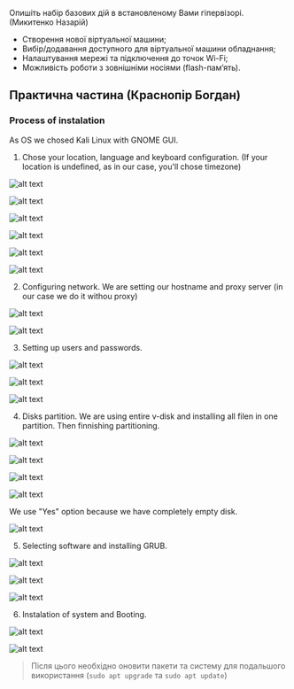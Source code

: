 Опишіть набір базових дій в встановленому Вами гіпервізорі. (Микитенко Назарій)
- Створення нової віртуальної машини;
- Вибір/додавання доступного для віртуальної машини обладнання;
- Налаштування мережі та підключення до точок Wi-Fi;
- Можливість роботи з зовнішніми носіями (flash-пам’ять).


## Практична частина (Краснопір Богдан)

### Process of instalation

  As OS we chosed Kali Linux with GNOME GUI.

  1. Chose your location, language and keyboard configuration. (If your location is undefined, as in our case, you'll chose timezone)

![alt text](https://cdn.discordapp.com/attachments/853338697985687574/1342890111842517002/2025-02-22_153849.png?ex=67bb4760&is=67b9f5e0&hm=4d40b77455b84e7e4d62dd583c360bcd286e4cfdf58719cb5988c8c9ff644310&)

![alt text](https://cdn.discordapp.com/attachments/853338697985687574/1342890111200792626/2025-02-22_153937.png?ex=67bb4760&is=67b9f5e0&hm=0c86f7d6489d9f080b0baaef04f4a7309f2c26f73dd601d4f61e5d5d2534aa24&)

![alt text](https://cdn.discordapp.com/attachments/853338697985687574/1342890110865244310/2025-02-22_153948.png?ex=67bb4760&is=67b9f5e0&hm=802627686a18a676d01357e58f30b8cef50ff6f26dc6c051c114411c64e79f2f&)

![alt text](https://cdn.discordapp.com/attachments/853338697985687574/1342890110596943952/2025-02-22_154023.png?ex=67bb4760&is=67b9f5e0&hm=d2581e89c880c7405be1ceb09df8faff1ef6e2872a6133ba95319d9415b4fd07&)

![alt text](https://cdn.discordapp.com/attachments/853338697985687574/1342890110261137500/2025-02-22_154050.png?ex=67bb475f&is=67b9f5df&hm=92fe344a76c6280c24a6b0eb6c8821717234415ab162f1e3ab84dc5ca35624dd&)

![alt text](https://cdn.discordapp.com/attachments/853338697985687574/1342890109930049641/2025-02-22_154110.png?ex=67bb475f&is=67b9f5df&hm=7989ce81397edd8a4b7a61033f1e0450358243eeaef6443a7c4e9f4cf5abaa25&)

  2. Configuring network. We are setting our hostname and proxy server (in our case we do it withou proxy)

![alt text](https://cdn.discordapp.com/attachments/853338697985687574/1342890109514678426/2025-02-22_154156.png?ex=67bb475f&is=67b9f5df&hm=de843b01103e8ee3da402dab60eee5804369c4e17d5dfbfdce27374f25cf9214&)

![alt text](https://cdn.discordapp.com/attachments/853338697985687574/1342890109099577344/2025-02-22_154210.png?ex=67bb475f&is=67b9f5df&hm=480635879cae82176cf21425bc9a44f41540ebf256a4b98483dcd2b97f74ca7c&)

  3. Setting up users and passwords.

![alt text](https://cdn.discordapp.com/attachments/853338697985687574/1342890146223099924/2025-02-22_154320.png?ex=67bb4768&is=67b9f5e8&hm=24ef7b1d7384aa946c580e7117f4b1918140d9d72c84b8287fe0b9c9a082ee57&)

![alt text](https://cdn.discordapp.com/attachments/853338697985687574/1342890145984286751/2025-02-22_154359.png?ex=67bb4768&is=67b9f5e8&hm=6f3349d5d241ba5b89fba47c2f0acc0adf1368b7086b2bd88ed68fcdf760a8a4&)

![alt text](https://cdn.discordapp.com/attachments/853338697985687574/1342890145636155392/2025-02-22_154415.png?ex=67bb4768&is=67b9f5e8&hm=b683553bad90f503bff143dfeed43e6de2a09750776af07d8e8a430de9dbb95e&)

 4. Disks partition. We are using entire v-disk and installing all filen in one partition. Then finnishing partitioning. 

![alt text](https://cdn.discordapp.com/attachments/853338697985687574/1342890145275314176/2025-02-22_154515.png?ex=67bb4768&is=67b9f5e8&hm=c1af72d054e81c2f68e2f9d744c15b695e26ca2dcabdf397702b6963e7ebb379&)

![alt text](https://cdn.discordapp.com/attachments/853338697985687574/1342890144952483940/2025-02-22_154523.png?ex=67bb4768&is=67b9f5e8&hm=53e26e752fc9f451216ee25a477971a1c1c9596da8b1b0e1c1ea72358c354038&)

![alt text](https://cdn.discordapp.com/attachments/853338697985687574/1342890144663081001/2025-02-22_154540.png?ex=67bb4768&is=67b9f5e8&hm=2e4241cc9fca22500cc34d25529be827d5b9c3d9e765cebd13d6ea02beae4bf2&)

![alt text](https://cdn.discordapp.com/attachments/853338697985687574/1342890144277073991/2025-02-22_154612.png?ex=67bb4768&is=67b9f5e8&hm=46b435f12ec488341e13f0c5239a6e6167953971b302d3483b8df799b26ed993&)

  We use "Yes" option because we have completely empty disk. 

![alt text](https://cdn.discordapp.com/attachments/853338697985687574/1342890168901832856/2025-02-22_154630.png?ex=67bb476d&is=67b9f5ed&hm=ee8f5642049fd2eb0ad85984429635ad7c0147e18a29375cca090476f665818b&)

  5. Selecting software and installing GRUB.

![alt text](https://cdn.discordapp.com/attachments/853338697985687574/1342890168117493820/2025-02-22_154819.png?ex=67bb476d&is=67b9f5ed&hm=c69e2bf2f2eb2626e7a1685fbec6b6e4cd680a3acc4f7a1967330e776c86a19b&)

![alt text](https://cdn.discordapp.com/attachments/853338697985687574/1342890167832150118/2025-02-22_155723.png?ex=67bb476d&is=67b9f5ed&hm=7425f34e91636e622ea84d770ef6859abee80453a0ec46126df3666e89f77568&)

![alt text](https://cdn.discordapp.com/attachments/853338697985687574/1342890169442897941/2025-02-22_155729.png?ex=67bb476e&is=67b9f5ee&hm=e8afa8b7ec6568201fbe584810c4777cf3b92e7b109ba1a49d5db9eed438455f&)

  6. Instalation of system and Booting. 

![alt text](https://cdn.discordapp.com/attachments/853338697985687574/1342890168436129862/2025-02-22_154656.png?ex=67bb476d&is=67b9f5ed&hm=d39f5ab3b149f999bcd31ddda39a08d799043d8571c7d0446d0fc61184975cdf&)

![alt text](https://cdn.discordapp.com/attachments/853338697985687574/1342890169170133063/2025-02-22_155922.png?ex=67bb476e&is=67b9f5ee&hm=da6873dfa41674321345cfcd2562ceb9185a2866d62e181d7e97d7f984e3a2d7&)

>Після цього необхідно оновити пакети та систему для подальшого використання (`sudo apt upgrade` та `sudo apt update`)

